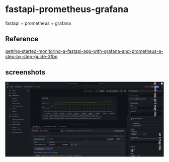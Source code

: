 # fastapi-prometheus-grafana
fastapi + prometheus + grafana

## Reference

[getting-started-monitoring-a-fastapi-app-with-grafana-and-prometheus-a-step-by-step-guide-3fbn](https://dev.to/ken_mwaura1/getting-started-monitoring-a-fastapi-app-with-grafana-and-prometheus-a-step-by-step-guide-3fbn)

## screenshots
![grafana-dashboard](https://raw.githubusercontent.com/Abeautifulsnow/fastapi-prometheus-grafana/main/image.png)
